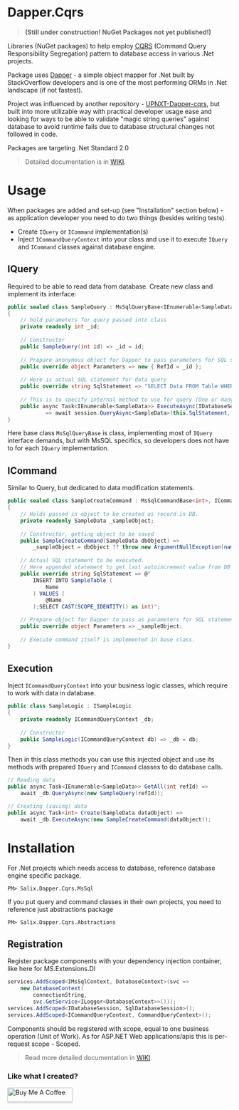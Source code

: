 # Dapper.Cqrs
> **(Still under construction! NuGet Packages not yet published!)**

Libraries (NuGet packages) to help employ [CQRS](https://martinfowler.com/bliki/CQRS.html) (Command Query Responsibility Segregation) pattern to database access in various .Net projects.

Package uses [Dapper](https://stackexchange.github.io/Dapper/) - a simple object mapper for .Net built by StackOverflow developers and is one of the most performing ORMs in .Net landscape (if not fastest).

Project was influenced by another repository - [UPNXT-Dapper-cqrs](https://github.com/upnxt/upnxt-dapper-cqrs), but built into more utilizable way with practical developer usage ease and looking for ways to be able to validate "magic string queries" against database to avoid runtime fails due to database structural changes not followed in code.

Packages are targeting .Net Standard 2.0

> Detailed documentation is in [WIKI](https://github.com/salixzs/Dapper.Cqrs/wiki).


# Usage

When packages are added and set-up (see "Installation" section below) - as application developer you need to do two things (besides writing tests).

* Create `IQuery` or `ICommand` implementation(s)
* Inject `ICommandQueryContext` into your class and use it to execute `IQuery` and `ICommand` classes against database engine.

## IQuery
Required to be able to read data from database. Create new class and implement its interface:
```csharp
public sealed class SampleQuery : MsSqlQueryBase<IEnumerable<SampleData>>, IQuery<IEnumerable<SampleData>>
{
    // hold parameters for query passed into class
    private readonly int _id;
    
    // Constructor
    public SampleQuery(int id) => _id = id;
    
    // Prepare anonymous object for Dapper to pass parameters for SQL statment
    public override object Parameters => new { RefId = _id };
    
    // Here is actual SQL statement for data query
    public override string SqlStatement => "SELECT Data FROM Table WHERE FkId = @RefId";
    
    // This is to specify internal method to use for query (One or many records?)
    public async Task<IEnumerable<SampleData>> ExecuteAsync(IDatabaseSession session)
            => await session.QueryAsync<SampleData>(this.SqlStatement, this.Parameters);
}
```
Here base class `MsSqlQueryBase` is class, implementing most of `IQuery` interface demands, but with MsSQL specifics, so developers does not have to for each `IQuery` implementation.

## ICommand
Similar to Query, but dedicated to data modification statements.
```csharp
public sealed class SampleCreateCommand : MsSqlCommandBase<int>, ICommand<int>, ICommandValidator
{
    // Holds passed in object to be created as record in DB.
    private readonly SampleData _sampleObject;
    
    // Constructor, getting object to be saved
    public SampleCreateCommand(SampleData dbObject) =>
        _sampleObject = dbObject ?? throw new ArgumentNullException(nameof(dbObject), "No data passed");
    
    // Actual SQL statement to be executed.
    // Here appended statement to get last autoincrement value from DB == inserted record ID.
    public override string SqlStatement => @"
        INSERT INTO SampleTable (
            Name
        ) VALUES (
            @Name
        );SELECT CAST(SCOPE_IDENTITY() as int)";

    // Prepare object for Dapper to pass as parameters for SQL statement
    public override object Parameters => _sampleObject;
    
    // Execute command itself is implemented in base class.
}
```

## Execution

Inject `ICommandQueryContext` into your business logic classes, which require to work with data in database.
```csharp
public class SampleLogic : ISampleLogic
{
    private readonly ICommandQueryContext _db;
    
    // Constructor
    public SampleLogic(ICommandQueryContext db) => _db = db;
}
```

Then in this class methods you can use this injected object and use its methods with prepared `IQuery` and `ICommand` classes to do database calls.

```csharp
// Reading data
public async Task<IEnumerable<SampleData>> GetAll(int refId) => 
    await _db.QueryAsync(new SampleQuery(refId));

// Creating (saving) data
public async Task<int> Create(SampleData dataObject) => 
    await _db.ExecuteAsync(new SampleCreateCommand(dataObject));
```

# Installation
For .Net projects which needs access to database, reference database engine specific package.
```text
PM> Salix.Dapper.Cqrs.MsSql
```
If you put query and command classes in their own projects, you need to reference just abstractions package
```text
PM> Salix.Dapper.Cqrs.Abstractions
```
## Registration
Register package components with your dependency injection container, like here for MS.Extensions.DI
```csharp
services.AddScoped<IMsSqlContext, DatabaseContext>(svc =>
    new DatabaseContext(
        connectionString,
        svc.GetService<ILogger<DatabaseContext>>()));
services.AddScoped<IDatabaseSession, SqlDatabaseSession>();
services.AddScoped<ICommandQueryContext, CommandQueryContext>();
```
Components should be registered with scope, equal to one business operation (Unit of Work). As for ASP.NET Web applications/apis this is per-request scope - Scoped.

> Read more detailed documentation in [WIKI](https://github.com/salixzs/Dapper.Cqrs/wiki).


### Like what I created?
<a href="https://www.buymeacoffee.com/salixzs" target="_blank"><img src="https://www.buymeacoffee.com/assets/img/custom_images/orange_img.png" alt="Buy Me A Coffee" style="height: 32px !important;width: 146px !important;box-shadow: 0px 3px 2px 0px rgba(190, 190, 190, 0.5) !important;-webkit-box-shadow: 0px 3px 2px 0px rgba(190, 190, 190, 0.5) !important;" ></a>